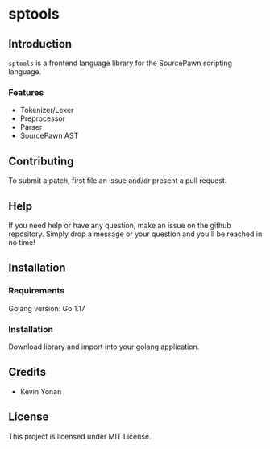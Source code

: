 # sptools

## Introduction
`sptools` is a frontend language library for the SourcePawn scripting language.


### Features

* Tokenizer/Lexer
* Preprocessor
* Parser
* SourcePawn AST


## Contributing

To submit a patch, first file an issue and/or present a pull request.

## Help

If you need help or have any question, make an issue on the github repository.
Simply drop a message or your question and you'll be reached in no time!

## Installation

### Requirements

Golang version: Go 1.17


### Installation

Download library and import into your golang application.


## Credits
* Kevin Yonan


## License

This project is licensed under MIT License.
